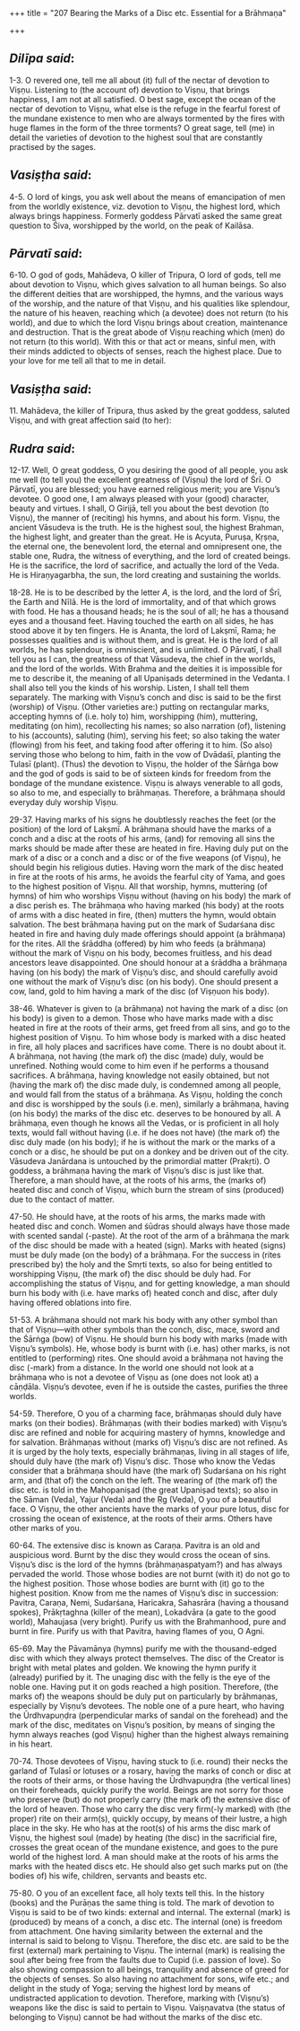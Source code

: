 +++
title = "207 Bearing the Marks of a Disc etc. Essential for a Brāhmaṇa"

+++
 

## *Dilīpa said*:

1-3. O revered one, tell me all about (it) full of the nectar of devotion to Viṣṇu. Listening to (the account of) devotion to Viṣṇu, that brings happiness, I am not at all satisfied. O best sage, except the ocean of the nectar of devotion to Viṣṇu, what else is the refuge in the fearful forest of the mundane existence to men who are always tormented by the fires with huge flames in the form of the three torments? O great sage, tell (me) in detail the varieties of devotion to the highest soul that are constantly practised by the sages.

## *Vasiṣṭha said*:

4-5. O lord of kings, you ask well about the means of emancipation of men from the worldly existence, viz. devotion to Viṣṇu, the highest lord, which always brings happiness. Formerly goddess Pārvatī asked the same great question to Śiva, worshipped by the world, on the peak of Kailāsa.

## *Pārvatī said*:

6-10. O god of gods, Mahādeva, O killer of Tripura, O lord of gods, tell me about devotion to Viṣṇu, which gives salvation to all human beings. So also the different deities that are worshipped, the hymns, and the various ways of the worship, and the nature of that Viṣṇu, and his qualities like splendour, the nature of his heaven, reaching which (a devotee) does not return (to his world), and due to which the lord Viṣṇu brings about creation, maintenance and destruction. That is the great abode of Viṣṇu reaching which (men) do not return (to this world). With this or that act or means, sinful men, with their minds addicted to objects of senses, reach the highest place. Due to your love for me tell all that to me in detail.

## *Vasiṣṭha said*:

11\. Mahādeva, the killer of Tripura, thus asked by the great goddess, saluted Viṣṇu, and with great affection said (to her):

## *Rudra said*:

12-17. Well, O great goddess, O you desiring the good of all people, you ask me well (to tell you) the excellent greatness of (Viṣṇu) the lord of Śrī. O Pārvatī, you are blessed; you have earned religious merit; you are Viṣṇu’s devotee. O good one, I am always pleased with your (good) character, beauty and virtues. I shall, O Girijā, tell you about the best devotion (to Viṣṇu), the manner of (reciting) his hymns, and about his form. Viṣṇu, the ancient Vāsudeva is the truth. He is the highest soul, the highest Brahman, the highest light, and greater than the great. He is Acyuta, Puruṣa, Kṛṣṇa, the eternal one, the benevolent lord, the eternal and omnipresent one, the stable one, Rudra, the witness of everything, and the lord of created beings. He is the sacrifice, the lord of sacrifice, and actually the lord of the Veda. He is Hiraṇyagarbha, the sun, the lord creating and sustaining the worlds.

18-28. He is to be described by the letter *A*, is the lord, and the lord of Śrī, the Earth and Nīlā. He is the lord of immortality, and of that which grows with food. He has a thousand heads; he is the soul of all; he has a thousand eyes and a thousand feet. Having touched the earth on all sides, he has stood above it by ten fingers. He is Ananta, the lord of Lakṣmī, Rama; he possesses qualities and is without them, and is great. He is the lord of all worlds, he has splendour, is omniscient, and is unlimited. O Pārvatī, I shall tell you as I can, the greatness of that Vāsudeva, the chief in the worlds, and the lord of the worlds. With Brahma and the deities it is impossible for me to describe it, the meaning of all Upaniṣads determined in the Vedanta. I shall also tell you the kinds of his worship. Listen, I shall tell them separately. The marking with Viṣṇu’s conch and disc is said to be the first (worship) of Viṣṇu. (Other varieties are:) putting on rectangular marks, accepting hymns of (i.e. holy to) him, worshipping (him), muttering, meditating (on him), recollecting his names; so also narration (of), listening to his (accounts), saluting (him), serving his feet; so also taking the water (flowing) from his feet, and taking food after offering it to him. (So also) serving those who belong to him, faith in the vow of Dvādaśī, planting the Tulasī (plant). (Thus) the devotion to Viṣṇu, the holder of the Śārṅga bow and the god of gods is said to be of sixteen kinds for freedom from the bondage of the mundane existence. Viṣṇu is always venerable to all gods, so also to me, and especially to brāhmaṇas. Therefore, a brāhmaṇa should everyday duly worship Viṣṇu.

29-37. Having marks of his signs he doubtlessly reaches the feet (or the position) of the lord of Lakṣmī. A brāhmaṇa should have the marks of a conch and a disc at the roots of his arms, (and) for removing all sins the marks should be made after these are heated in fire. Having duly put on the mark of a disc or a conch and a disc or of the five weapons (of Viṣṇu), he should begin his religious duties. Having worn the mark of the disc heated in fire at the roots of his arms, he avoids the fearful city of Yama, and goes to the highest position of Viṣṇu. All that worship, hymns, muttering (of hymns) of him who worships Viṣṇu without (having on his body) the mark of a disc perish es. The brāhmaṇa who having marked (his body) at the roots of arms with a disc heated in fire, (then) mutters the hymn, would obtain salvation. The best brāhmaṇa having put on the mark of Sudarśana disc heated in fire and having duly made offerings should appoint (a brāhmaṇa) for the rites. All the śrāddha (offered) by him who feeds (a brāhmaṇa) without the mark of Viṣṇu on his body, becomes fruitless, and his dead ancestors leave disappointed. One should honour at a śrāddha a brāhmaṇa having (on his body) the mark of Viṣṇu’s disc, and should carefully avoid one without the mark of Viṣṇu’s disc (on his body). One should present a cow, land, gold to him having a mark of the disc (of Viṣṇuon his body).

38-46. Whatever is given to (a brāhmaṇa) not having the mark of a disc (on his body) is given to a demon. Those who have marks made with a disc heated in fire at the roots of their arms, get freed from all sins, and go to the highest position of Viṣṇu. To him whose body is marked with a disc heated in fire, all holy places and sacrifices have come. There is no doubt about it. A brāhmaṇa, not having (the mark of) the disc (made) duly, would be unrefined. Nothing would come to him even if he performs a thousand sacrifices. A brāhmaṇa, having knowledge not easily obtained, but not (having the mark of) the disc made duly, is condemned among all people, and would fall from the status of a brāhmaṇa. As Viṣṇu, holding the conch and disc is worshipped by the souls (i.e. men), similarly a brāhmaṇa, having (on his body) the marks of the disc etc. deserves to be honoured by all. A brāhmaṇa, even though he knows all the Vedas, or is proficient in all holy texts, would fall without having (i.e. if he does not have) (the mark of) the disc duly made (on his body); if he is without the mark or the marks of a conch or a disc, he should be put on a donkey and be driven out of the city. Vāsudeva Janārdana is untouched by the primordial matter (Prakṛti). O goddess, a brāhmaṇa having the mark of Viṣṇu’s disc is just like that. Therefore, a man should have, at the roots of his arms, the (marks of) heated disc and conch of Viṣṇu, which burn the stream of sins (produced) due to the contact of matter.

47-50. He should have, at the roots of his arms, the marks made with heated disc and conch. Women and śūdras should always have those made with scented sandal (-paste). At the root of the arm of a brāhmaṇa the mark of the disc should be made with a heated (sign). Marks with heated (signs) must be duly made (on the body) of a brāhmaṇa. For the success in (rites prescribed by) the holy and the Smṛti texts, so also for being entitled to worshipping Viṣṇu, (the mark of) the disc should be duly had. For accomplishing the status of Viṣṇu, and for getting knowledge, a man should burn his body with (i.e. have marks of) heated conch and disc, after duly having offered oblations into fire.

51-53. A brāhmaṇa should not mark his body with any other symbol than that of Viṣṇu—with other symbols than the conch, disc, mace, sword and the Śārṅga (bow) of Viṣṇu. He should burn his body with marks (made with Viṣṇu’s symbols). He, whose body is burnt with (i.e. has) other marks, is not entitled to (performing) rites. One should avoid a brāhmaṇa not having the disc (-mark) from a distance. In the world one should not look at a brāhmaṇa who is not a devotee of Viṣṇu as (one does not look at) a cāṇḍāla. Viṣṇu’s devotee, even if he is outside the castes, purifies the three worlds.

54-59. Therefore, O you of a charming face, brāhmaṇas should duly have marks (on their bodies). Brāhmaṇas (with their bodies marked) with Viṣṇu’s disc are refined and noble for acquiring mastery of hymns, knowledge and for salvation. Brāhmaṇas without (marks of) Viṣṇu’s disc are not refined. As it is urged by the holy texts, especially brāhmaṇas, living in all stages of life, should duly have (the mark of) Viṣṇu’s disc. Those who know the Vedas consider that a brāhmaṇa should have (the mark of) Sudarśana on his right arm, and (that of) the conch on the left. The wearing of (the mark of) the disc etc. is told in the Mahopaniṣad (the great Upaniṣad texts); so also in the Sāman (Veda), Yajur (Veda) and the Ṛg (Veda), O you of a beautiful face. O Viṣṇu, the other ancients have the marks of your pure lotus, disc for crossing the ocean of existence, at the roots of their arms. Others have other marks of you.

60-64. The extensive disc is known as Caraṇa. Pavitra is an old and auspicious word. Burnt by the disc they would cross the ocean of sins. Viṣṇu’s disc is the lord of the hymns (brāhmaṇaspatyam?) and has always pervaded the world. Those whose bodies are not burnt (with it) do not go to the highest position. Those whose bodies are burnt with (it) go to the highest position. Know from me the names of Viṣṇu’s disc in succession: Pavitra, Caraṇa, Nemi, Sudarśana, Haricakra, Sahasrāra (having a thousand spokes), Prākṛtaghna (killer of the mean), Lokadvāra (a gate to the good world), Mahaujasa (very bright). Purify us with the Brahmanhood, pure and burnt in fire. Purify us with that Pavitra, having flames of you, O Agni.

65-69. May the Pāvamānya (hymns) purify me with the thousand-edged disc with which they always protect themselves. The disc of the Creator is bright with metal plates and golden. We knowing the hymn purify it (already) purified by it. The unaging disc with the felly is the eye of the noble one. Having put it on gods reached a high position. Therefore, (the marks of) the weapons should be duly put on particularly by brāhmaṇas, especially by Viṣṇu’s devotees. The noble one of a pure heart, who having the Ūrdhvapuṇḍra (perpendicular marks of sandal on the forehead) and the mark of the disc, meditates on Viṣṇu’s position, by means of singing the hymn always reaches (god Viṣṇu) higher than the highest always remaining in his heart.

70-74. Those devotees of Viṣṇu, having stuck to (i.e. round) their necks the garland of Tulasī or lotuses or a rosary, having the marks of conch or disc at the roots of their arms, or those having the Ūrdhvapuṇḍra (the vertical lines) on their foreheads, quickly purify the world. Beings are not sorry for those who preserve (but) do not properly carry (the mark of) the extensive disc of the lord of heaven. Those who carry the disc very firm(-ly marked) with (the proper) rite on their arm(s), quickly occupy, by means of their lustre, a high place in the sky. He who has at the root(s) of his arms the disc mark of Viṣṇu, the highest soul (made) by heating (the disc) in the sacrificial fire, crosses the great ocean of the mundane existence, and goes to the pure world of the highest lord. A man should make at the roots of his arms the marks with the heated discs etc. He should also get such marks put on (the bodies of) his wife, children, servants and beasts etc.

75-80. O you of an excellent face, all holy texts tell this. In the history (books) and the Purāṇas the same thing is told. The mark of devotion to Viṣṇu is said to be of two kinds: external and internal. The external (mark) is (produced) by means of a conch, a disc etc. The internal (one) is freedom from attachment. One having similarity between the external and the internal is said to belong to Viṣṇu. Therefore, the disc etc. are said to be the first (external) mark pertaining to Viṣṇu. The internal (mark) is realising the soul after being free from the faults due to Cupid (i.e. passion of love). So also showing compassion to all beings, tranquility and absence of greed for the objects of senses. So also having no attachment for sons, wife etc.; and delight in the study of Yoga; serving the highest lord by means of undistracted application to devotion. Therefore, marking with (Viṣṇu’s) weapons like the disc is said to pertain to Viṣṇu. Vaiṣṇavatva (the status of belonging to Viṣṇu) cannot be had without the marks of the disc etc.


